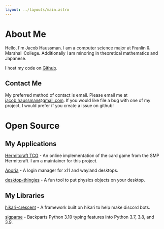 ```yaml
---
layout: ../layouts/main.astro
---
```


# About Me
Hello, I'm Jacob Haussman. I am a computer science major at Franlin & Marshall College. Additionally I am minoring in theoretical mathematics and Japanese.

I host my code on [Github](https://github.com/lunarmagpie).

## Contact Me
My preferred method of contact is email. Please email me at [jacob.haussman@gmail.com](mailto:jacob.haussman@gmail.com).
If you would like file a bug with one of my project, I would prefer if you create a issue on github!

# Open Source

## My Applications
[Hermitcraft TCG](https://github.com/hc-tcg/hc-tcg) - An online implementation of the card game from the SMP Hermitcraft. I am
a maintainer for this project.

[Aporia](https://github.com/Lunarmagpie/aporia) - A login manager for x11 and wayland desktops.

[desktop-thingies](https://github.com/Lunarmagpie/desktop-thingies) - A fun tool to put physics objects on your desktop.

## My Libraries
[hikari-crescent](https://github.com/hikari-crescent/hikari-crescent) - A framework built on hikari to help make discord bots.

[sigparse](https://github.com/Lunarmagpie/sigparse) - Backparts Python 3.10 typing features into Python 3.7, 3.8, and 3.9.

<!---
## My Blog Posts
[Launching the Aporia Login Manager](/blog/aporia)
-->

